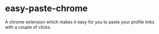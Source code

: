 # easy-paste-chrome
A chrome extension which makes it easy for you to paste your profile links with a couple of clicks.
